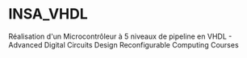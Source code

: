 # INSA_VHDL
Réalisation d'un Microcontrôleur à 5 niveaux de pipeline en VHDL - Advanced Digital Circuits Design Reconfigurable Computing Courses
